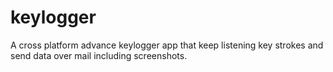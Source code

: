 # keylogger
A cross platform advance keylogger app that keep listening key strokes and send data over mail including screenshots.
